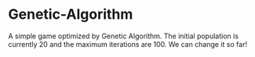 # Genetic-Algorithm
A simple game optimized by Genetic Algorithm.
The initial population is currently 20 and the maximum iterations are 100. We can change it so far!
